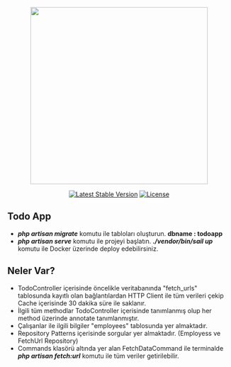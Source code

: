 <p align="center"><a href="https://laravel.com" target="_blank">
<img src="https://raw.githubusercontent.com/laravel/art/master/logo-lockup/5%20SVG/2%20CMYK/1%20Full%20Color/laravel-logolockup-cmyk-red.svg" width="400"></a></p>

<p align="center">
    <a href="https://packagist.org/packages/laravel/framework"><img src="https://img.shields.io/packagist/v/laravel/framework" alt="Latest Stable Version"></a>
    <a href="https://packagist.org/packages/laravel/framework"><img src="https://img.shields.io/packagist/l/laravel/framework" alt="License"></a>
</p>

## Todo App
- <b><i>php artisan migrate</i></b> komutu ile tabloları oluşturun. <b>dbname : todoapp</b>
- <b><i>php artisan serve</i></b> komutu ile projeyi başlatın. <b><i>./vendor/bin/sail up</i></b> komutu ile Docker üzerinde deploy edebilirsiniz.

## Neler Var?

- TodoController içerisinde öncelikle veritabanında "fetch_urls" tablosunda kayıtlı olan bağlantılardan HTTP Client ile tüm verileri çekip Cache içerisinde 30 dakika süre ile saklanır. 
- İlgili tüm methodlar TodoController içerisinde tanımlanmış olup her method üzerinde annotate tanımlanmıştır.
- Çalışanlar ile ilgili bilgiler "employees" tablosunda yer almaktadır.
- Repository Patterns içerisinde sorgular yer almaktadır. (Employess ve FetchUrl Repository)
- Commands klasörü altında yer alan FetchDataCommand ile terminalde <b><i>php artisan fetch:url</i></b> komutu ile tüm veriler getirilebilir.
